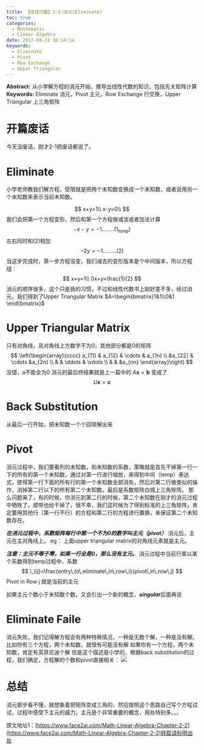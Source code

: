 ```yaml
---
title: 【线性代数】2-2:消元(Eliminate)
toc: true
categories:
  - Mathematic
  - Linear Algebra
date: 2017-08-31 16:14:14
keywords:
  - Eliminate
  - Pivot
  - Row Exchange
  - Upper Triangular
---
```

**Abstract:** 从小学解方程的消元开始，推导出线性代数的知识，包括先关矩阵计算
**Keywords:** Eliminate 消元，Pivot 主元，Row Exchange 行交换，Upper Triangular 上三角矩阵
<!--more-->



# 开篇废话
今天没废话，刚才2-1把废话都说了。
# Eliminate
小学老师教我们解方程，受限就是把两个未知数变换成一个未知数，或者说用另一个未知数来表示当前未知数。

$$
x+y=1\\
x-y=0\\
$$
我们会把第一个方程变形，然后和第一个方程做减法或者加法计算
$$
-x-y=-1........(1_{temp})
$$
左右同时和(2)相加
$$
-2y=-1.........(2)
$$
当这步完成时，第一步方程没变，我们减去的变形版本是个中间版本，所以方程组：
$$
x+y=1\\
0x+y=\frac{1}{2}
$$
消元的顺序很多，这个只是我的习惯，不过和线性代数书上刚好差不多，经过消元，我们得到了Upper Triangular Matrix $A=\begin{bmatrix}1&1\\0&1 \end{bmatrix}$
# Upper Triangular Matrix
只有对角线，及对角线上方数字不为0，其他部分都是0的矩阵
$$
\left(\begin{array}{cccc}
a_{11} & a_{12} & \cdots & a_{1n} \\
       &a_{22}  & \cdots &a_{2n}  \\
       &        & \ddots & \vdots \\
       &        &        &a_{nn}
\end{array}\right)
$$
没错，a不能全为0
消元的最后终结果就是上一篇中的 $A\textbf{x}=\textbf{b}$ 变成了
$$
U\textbf{x}=\textbf{c}
$$
# Back Substitution
从最后一行开始，把未知数一个个回带解出来
# Pivot
消元过程中，我们要看列的未知数，和未知数的系数，策略就是首先干掉第一行一下的所有的第一个未知数，通过对第一行进行缩放，来得到中间（temp）表达式，使得第一行下面的所有行的第一个未知数全部消失，然后对第二行做类似的操作，消掉第二行以下的所有第二个未知数。最后是系数矩阵白城上三角矩阵。
那么问题来了，有的时候，你消元到第二行的时候，第二个未知数在刚才的消元过程中牺牲了，顺带也给干掉了，很不幸，我们这时候为了得到标准的上三角矩阵，肯定要用其他行（第一行不行）的方程和第二行的方程进行置换，来保证第二个未知数存在。

***在消元过程中，系数矩阵每行中第一个不为0的数字叫主元（pivot）***
消元后，主元在主对角线上。
eg：
上面upper triangular matrix的对角线元素就是主元。

***注意：主元不等于零，如果一行全是0，那么没有主元。***
消元过程中当前行乘以某个系数得到temp过程中，系数
$$ l_{ij}=\frac{entry\,to\,eliminate\,in\,row\,i}{pivot\,in\,row\,j} $$
Pivot in Row j 就是当前的主元

如果主元个数小于未知数个数，又会引出一个新的概念，***singular***后面再说
# Eliminate Faile
消元失败，我们记得解方程会有两种特殊情况，一种是无数个解，一种是没有解。
比如你有三个方程，两个未知数，就很有可能没有解
如果你有一个方程，两个未知数，肯定有英菲尼迪个解
但是这个描述是小学的，根据back substitution的过程，我们确定，方程解的个数和pivot直接相关：
![](https://tony4ai-1251394096.cos.ap-hongkong.myqcloud.com/blog_images/Math-Linear-Algebra-Chapter-2-2/eliminate_faile.png)
# 总结
消元那步看不懂，就想象着把矩阵变成三角的，然后按照这个思路自己写个方程试试，过程中感受下主元的威力，主元是个非常重要的概念，用处特别多。。。





原文地址1：[https://www.face2ai.com/Math-Linear-Algebra-Chapter-2-2](https://www.face2ai.com/Math-Linear-Algebra-Chapter-2-2)转载请标明出处
